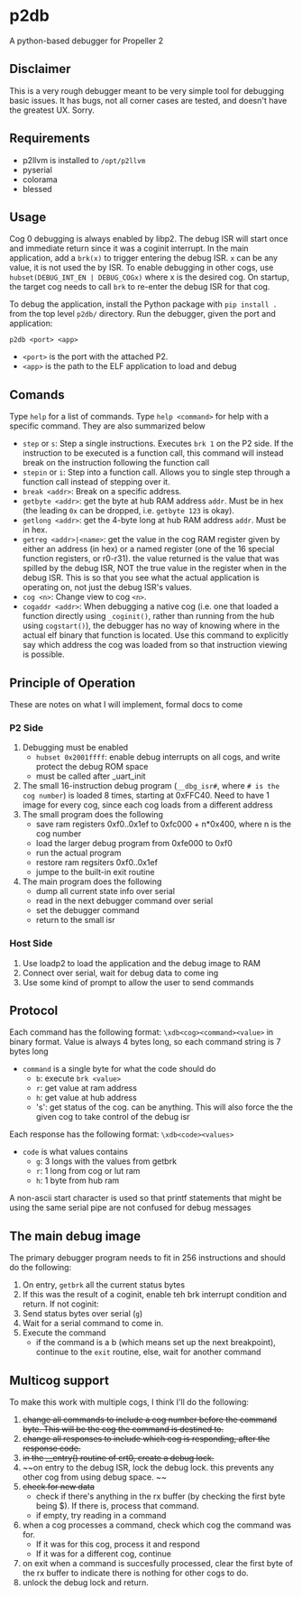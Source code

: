 # p2db

A python-based debugger for Propeller 2

## Disclaimer

This is a very rough debugger meant to be very simple tool for debugging basic issues. It has bugs, not all corner cases are tested, and doesn't have the greatest UX. Sorry. 

## Requirements

- p2llvm is installed to `/opt/p2llvm`
- pyserial
- colorama
- blessed

## Usage

Cog 0 debugging is always enabled by libp2. The debug ISR will start once and immediate return since it was a coginit interrupt. In the main application, add a `brk(x)` to trigger entering the debug ISR. `x` can be any value, it is not used the by ISR. To enable debugging in other cogs, use `hubset(DEBUG_INT_EN | DEBUG_COGx)` where x is the desired cog. On startup, the target cog needs to call `brk` to re-enter the debug ISR for that cog. 

To debug the application, install the Python package with `pip install .` from the top level `p2db/` directory. Run the debugger, given the port and application:

```p2db <port> <app>```

- `<port>` is the port with the attached P2. 
- `<app>` is the path to the ELF application to load and debug

## Comands

Type `help` for a list of commands. Type `help <command>` for help with a specific command. They are also summarized below

- `step` or `s`: Step a single instructions. Executes `brk 1` on the P2 side. If the instruction to be executed is a function call, this command will instead break on the instruction following the function call
- `stepin` or `i`: Step into a function call. Allows you to single step through a function call instead of stepping over it. 
- `break <addr>`: Break on a specific address. 
- `getbyte <addr>`: get the byte at hub RAM address `addr`. Must be in hex (the leading `0x` can be dropped, i.e. `getbyte 123` is okay).
- `getlong <addr>`: get the 4-byte long at hub RAM address `addr`. Must be in hex. 
- `getreg <addr>|<name>`: get the value in the cog RAM register given by either an address (in hex) or a named register (one of the 16 special function registers, or r0-r31). the value returned is the value that was spilled by the debug ISR, NOT the true value in the register when in the debug ISR. This is so that you see what the actual application is operating on, not just the debug ISR's values. 
- `cog <n>`: Change view to cog `<n>`. 
- `cogaddr <addr>`: When debugging a native cog (i.e. one that loaded a function directly using `_coginit()`, rather than running from the hub using `cogstart()`), the debugger has no way of knowing where in the actual elf binary that function is located. Use this command to explicitly say which address the cog was loaded from so that instruction viewing is possible. 

## Principle of Operation

These are notes on what I will implement, formal docs to come

### P2 Side

1. Debugging must be enabled
    - `hubset 0x2001ffff`: enable debug interrupts on all cogs, and write protect the debug ROM space
    - must be called after _uart_init
2. The small 16-instruction debug program (`__dbg_isr#`, where `# is the cog number`) is loaded 8 times, starting at 0xFFC40. Need to have 1 image for every cog, since each cog loads from a different address
3. The small program does the following
    - save ram registers 0xf0..0x1ef to 0xfc000 + n*0x400, where n is the cog number
    - load the larger debug program from 0xfe000 to 0xf0
    - run the actual program
    - restore ram regsiters 0xf0..0x1ef
    - jumpe to the built-in exit routine 
4. The main program does the following
    - dump all current state info over serial 
    - read in the next debugger command over serial
    - set the debugger command
    - return to the small isr

### Host Side

1. Use loadp2 to load the application and the debug image to RAM
2. Connect over serial, wait for debug data to come ing
3. Use some kind of prompt to allow the user to send commands 

## Protocol 

Each command has the following format: `\xdb<cog><command><value>` in binary format. Value is always 4 bytes long, so each command string is 7 bytes long
- `command` is a single byte for what the code should do
    - `b`: execute `brk <value>` 
    - `r`: get value at ram address <value>
    - `h`: get value at hub address <value>
    - 's': get status of the cog. <value> can be anything. This will also force the the given cog to take control of the debug isr 

Each response has the following format: `\xdb<code><values>`
- `code` is what values contains
    - `g`: 3 longs with the values from getbrk
    - `r`: 1 long from cog or lut ram
    - `h`: 1 byte from hub ram

A non-ascii start character is used so that printf statements that might be using the same serial pipe are not confused for debug messages

## The main debug image

The primary debugger program needs to fit in 256 instructions and should do the following:

1. On entry, `getbrk` all the current status bytes
1. If this was the result of a coginit, enable teh brk interrupt condition and return. If not coginit: 
1. Send status bytes over serial (`g`)
1. Wait for a serial command to come in. 
1. Execute the command
    - if the command is a b (which means set up the next breakpoint), continue to the `exit` routine, else, wait for another command

## Multicog support

To make this work with multiple cogs, I think I'll do the following: 

1. ~~change all commands to include a cog number before the command byte. This will be the cog the command is destined to.~~
1. ~~change all responses to include which cog is responding, after the response code.~~
1. ~~in the __entry() routine of crt0, create a debug lock.~~ 
1. ~~on entry to the debug ISR, lock the debug lock. this prevents any other cog from using debug space. ~~
1. ~~check for new data~~
    - check if there's anything in the rx buffer (by checking the first byte being $). If there is, process that command.
    - if empty, try reading in a command
1. when a cog processes a command, check which cog the command was for. 
    - If it was for this cog, process it and respond
    - If it was for a different cog, continue
1. on exit when a command is succesfully processed, clear the first byte of the rx buffer to indicate there is nothing for other cogs to do.
1. unlock the debug lock and return. 